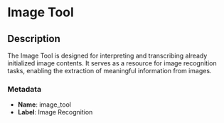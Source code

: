 # Image Tool

## Description

The Image Tool is designed for interpreting and transcribing already initialized image contents. It serves as a resource for image recognition tasks, enabling the extraction of meaningful information from images.

### Metadata
- **Name**: image_tool
- **Label**: Image Recognition
